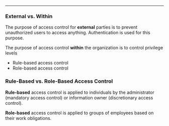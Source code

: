 - - -
### External vs. Within 
The purpose of access control for **external** parties is to prevent unauthorized users to access anything. Authentication is used for this purpose.

The purpose of access control **within** the organization is to control privilege levels
- Rule-based access control
- Role-based access control

### Rule-Based vs. Role-Based Access Control
**Rule-based** access control is applied to individuals by the administrator (mandatory access control) or information owner (discretionary access control).

**Role-based** access control is applied to groups of employees based on their work obligations.